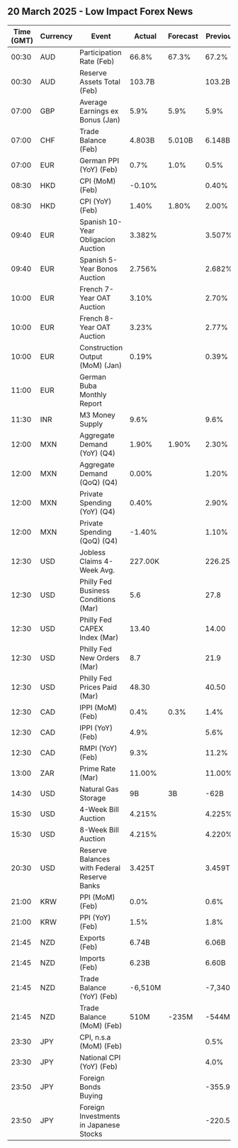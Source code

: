 ## 20 March 2025 - Low Impact Forex News

| Time (GMT) | Currency | Event | Actual | Forecast | Previous |
|------|----------|-------|--------|----------|----------|
| 00:30 | AUD | Participation Rate (Feb) | 66.8% | 67.3% | 67.2% |
| 00:30 | AUD | Reserve Assets Total (Feb) | 103.7B |  | 103.2B |
| 07:00 | GBP | Average Earnings ex Bonus (Jan) | 5.9% | 5.9% | 5.9% |
| 07:00 | CHF | Trade Balance (Feb) | 4.803B | 5.010B | 6.148B |
| 07:00 | EUR | German PPI (YoY) (Feb) | 0.7% | 1.0% | 0.5% |
| 08:30 | HKD | CPI (MoM) (Feb) | -0.10% |  | 0.40% |
| 08:30 | HKD | CPI (YoY) (Feb) | 1.40% | 1.80% | 2.00% |
| 09:40 | EUR | Spanish 10-Year Obligacion Auction | 3.382% |  | 3.507% |
| 09:40 | EUR | Spanish 5-Year Bonos Auction | 2.756% |  | 2.682% |
| 10:00 | EUR | French 7-Year OAT Auction | 3.10% |  | 2.70% |
| 10:00 | EUR | French 8-Year OAT Auction | 3.23% |  | 2.77% |
| 10:00 | EUR | Construction Output (MoM) (Jan) | 0.19% |  | 0.39% |
| 11:00 | EUR | German Buba Monthly Report |  |  |  |
| 11:30 | INR | M3 Money Supply | 9.6% |  | 9.6% |
| 12:00 | MXN | Aggregate Demand (YoY) (Q4) | 1.90% | 1.90% | 2.30% |
| 12:00 | MXN | Aggregate Demand (QoQ) (Q4) | 0.00% |  | 1.20% |
| 12:00 | MXN | Private Spending (YoY) (Q4) | 0.40% |  | 2.90% |
| 12:00 | MXN | Private Spending (QoQ) (Q4) | -1.40% |  | 1.10% |
| 12:30 | USD | Jobless Claims 4-Week Avg. | 227.00K |  | 226.25K |
| 12:30 | USD | Philly Fed Business Conditions (Mar) | 5.6 |  | 27.8 |
| 12:30 | USD | Philly Fed CAPEX Index (Mar) | 13.40 |  | 14.00 |
| 12:30 | USD | Philly Fed New Orders (Mar) | 8.7 |  | 21.9 |
| 12:30 | USD | Philly Fed Prices Paid (Mar) | 48.30 |  | 40.50 |
| 12:30 | CAD | IPPI (MoM) (Feb) | 0.4% | 0.3% | 1.4% |
| 12:30 | CAD | IPPI (YoY) (Feb) | 4.9% |  | 5.6% |
| 12:30 | CAD | RMPI (YoY) (Feb) | 9.3% |  | 11.2% |
| 13:00 | ZAR | Prime Rate (Mar) | 11.00% |  | 11.00% |
| 14:30 | USD | Natural Gas Storage | 9B | 3B | -62B |
| 15:30 | USD | 4-Week Bill Auction | 4.215% |  | 4.225% |
| 15:30 | USD | 8-Week Bill Auction | 4.215% |  | 4.220% |
| 20:30 | USD | Reserve Balances with Federal Reserve Banks | 3.425T |  | 3.459T |
| 21:00 | KRW | PPI (MoM) (Feb) | 0.0% |  | 0.6% |
| 21:00 | KRW | PPI (YoY) (Feb) | 1.5% |  | 1.8% |
| 21:45 | NZD | Exports (Feb) | 6.74B |  | 6.06B |
| 21:45 | NZD | Imports (Feb) | 6.23B |  | 6.60B |
| 21:45 | NZD | Trade Balance (YoY) (Feb) | -6,510M |  | -7,340M |
| 21:45 | NZD | Trade Balance (MoM) (Feb) | 510M | -235M | -544M |
| 23:30 | JPY | CPI, n.s.a (MoM) (Feb) |  |  | 0.5% |
| 23:30 | JPY | National CPI (YoY) (Feb) |  |  | 4.0% |
| 23:50 | JPY | Foreign Bonds Buying |  |  | -355.9B |
| 23:50 | JPY | Foreign Investments in Japanese Stocks |  |  | -220.5B |

